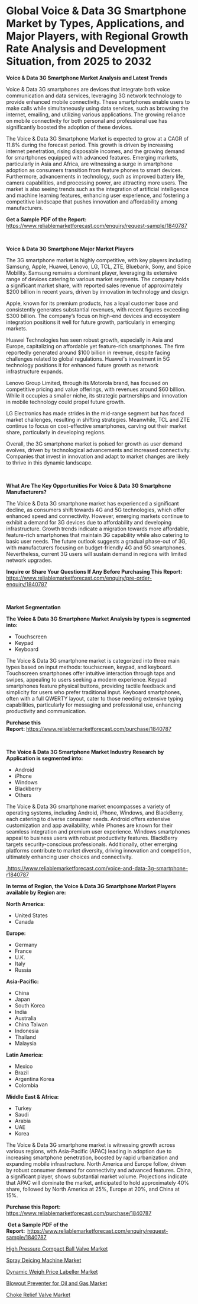 <p><h1>Global Voice & Data 3G Smartphone Market by Types, Applications, and Major Players, with Regional Growth Rate Analysis and Development Situation, from 2025 to 2032</h1></p><p><strong>Voice & Data 3G Smartphone Market Analysis and Latest Trends</strong></p>
<p><p>Voice & Data 3G smartphones are devices that integrate both voice communication and data services, leveraging 3G network technology to provide enhanced mobile connectivity. These smartphones enable users to make calls while simultaneously using data services, such as browsing the internet, emailing, and utilizing various applications. The growing reliance on mobile connectivity for both personal and professional use has significantly boosted the adoption of these devices.</p><p>The Voice & Data 3G Smartphone Market is expected to grow at a CAGR of 11.8% during the forecast period. This growth is driven by increasing internet penetration, rising disposable incomes, and the growing demand for smartphones equipped with advanced features. Emerging markets, particularly in Asia and Africa, are witnessing a surge in smartphone adoption as consumers transition from feature phones to smart devices. Furthermore, advancements in technology, such as improved battery life, camera capabilities, and processing power, are attracting more users. The market is also seeing trends such as the integration of artificial intelligence and machine learning features, enhancing user experience, and fostering a competitive landscape that pushes innovation and affordability among manufacturers.</p></p>
<p><strong>Get a Sample PDF of the Report:&nbsp;</strong> <a href="https://www.reliablemarketforecast.com/enquiry/request-sample/1840787?utm_campaign=3094&utm_medium=2&utm_source=Github&utm_content=ia&utm_term=03042025&utm_id=voice-data-3g-smartphone">https://www.reliablemarketforecast.com/enquiry/request-sample/1840787</a></p>
<p>&nbsp;</p>
<p><strong>Voice & Data 3G Smartphone Major Market Players</strong></p>
<p><p>The 3G smartphone market is highly competitive, with key players including Samsung, Apple, Huawei, Lenovo, LG, TCL, ZTE, Bluebank, Sony, and Spice Mobility. Samsung remains a dominant player, leveraging its extensive range of devices catering to various market segments. The company holds a significant market share, with reported sales revenue of approximately $200 billion in recent years, driven by innovation in technology and design.</p><p>Apple, known for its premium products, has a loyal customer base and consistently generates substantial revenues, with recent figures exceeding $300 billion. The company’s focus on high-end devices and ecosystem integration positions it well for future growth, particularly in emerging markets.</p><p>Huawei Technologies has seen robust growth, especially in Asia and Europe, capitalizing on affordable yet feature-rich smartphones. The firm reportedly generated around $100 billion in revenue, despite facing challenges related to global regulations. Huawei's investment in 5G technology positions it for enhanced future growth as network infrastructure expands.</p><p>Lenovo Group Limited, through its Motorola brand, has focused on competitive pricing and value offerings, with revenues around $60 billion. While it occupies a smaller niche, its strategic partnerships and innovation in mobile technology could propel future growth.</p><p>LG Electronics has made strides in the mid-range segment but has faced market challenges, resulting in shifting strategies. Meanwhile, TCL and ZTE continue to focus on cost-effective smartphones, carving out their market share, particularly in developing regions.</p><p>Overall, the 3G smartphone market is poised for growth as user demand evolves, driven by technological advancements and increased connectivity. Companies that invest in innovation and adapt to market changes are likely to thrive in this dynamic landscape.</p></p>
<p>&nbsp;</p>
<p><strong>What Are The Key Opportunities For Voice & Data 3G Smartphone Manufacturers?</strong></p>
<p><p>The Voice & Data 3G smartphone market has experienced a significant decline, as consumers shift towards 4G and 5G technologies, which offer enhanced speed and connectivity. However, emerging markets continue to exhibit a demand for 3G devices due to affordability and developing infrastructure. Growth trends indicate a migration towards more affordable, feature-rich smartphones that maintain 3G capability while also catering to basic user needs. The future outlook suggests a gradual phase-out of 3G, with manufacturers focusing on budget-friendly 4G and 5G smartphones. Nevertheless, current 3G users will sustain demand in regions with limited network upgrades.</p></p>
<p><strong>Inquire or Share Your Questions If Any Before Purchasing This Report:</strong> <a href="https://www.reliablemarketforecast.com/enquiry/pre-order-enquiry/1840787?utm_campaign=3094&utm_medium=2&utm_source=Github&utm_content=ia&utm_term=03042025&utm_id=voice-data-3g-smartphone">https://www.reliablemarketforecast.com/enquiry/pre-order-enquiry/1840787</a></p>
<p>&nbsp;</p>
<p><strong>Market Segmentation</strong></p>
<p><strong>The Voice & Data 3G Smartphone Market Analysis by types is segmented into:</strong></p>
<p><ul><li>Touchscreen</li><li>Keypad</li><li>Keyboard</li></ul></p>
<p><p>The Voice & Data 3G smartphone market is categorized into three main types based on input methods: touchscreen, keypad, and keyboard. Touchscreen smartphones offer intuitive interaction through taps and swipes, appealing to users seeking a modern experience. Keypad smartphones feature physical buttons, providing tactile feedback and simplicity for users who prefer traditional input. Keyboard smartphones, often with a full QWERTY layout, cater to those needing extensive typing capabilities, particularly for messaging and professional use, enhancing productivity and communication.</p></p>
<p><strong>Purchase this Report:&nbsp;</strong><a href="https://www.reliablemarketforecast.com/purchase/1840787?utm_campaign=3094&utm_medium=2&utm_source=Github&utm_content=ia&utm_term=03042025&utm_id=voice-data-3g-smartphone">https://www.reliablemarketforecast.com/purchase/1840787</a></p>
<p>&nbsp;</p>
<p><strong>The Voice & Data 3G Smartphone Market Industry Research by Application is segmented into:</strong></p>
<p><ul><li>Android</li><li>iPhone</li><li>Windows</li><li>Blackberry</li><li>Others</li></ul></p>
<p><p>The Voice & Data 3G smartphone market encompasses a variety of operating systems, including Android, iPhone, Windows, and BlackBerry, each catering to diverse consumer needs. Android offers extensive customization and app availability, while iPhones are known for their seamless integration and premium user experience. Windows smartphones appeal to business users with robust productivity features. BlackBerry targets security-conscious professionals. Additionally, other emerging platforms contribute to market diversity, driving innovation and competition, ultimately enhancing user choices and connectivity.</p></p>
<p><a href="https://www.reliablemarketforecast.com/voice-and-data-3g-smartphone-r1840787?utm_campaign=3094&utm_medium=2&utm_source=Github&utm_content=ia&utm_term=03042025&utm_id=voice-data-3g-smartphone">&nbsp;https://www.reliablemarketforecast.com/voice-and-data-3g-smartphone-r1840787</a></p>
<p><strong>In terms of Region, the Voice & Data 3G Smartphone Market Players available by Region are:</strong></p>
<p>
    <p> <strong> North America: </strong>
        <ul>
            <li>United States</li>
            <li>Canada</li>
        </ul>
        </p> 
    <p> <strong> Europe: </strong>
        <ul>
            <li>Germany</li>
            <li>France</li>
            <li>U.K.</li>
            <li>Italy</li>
            <li>Russia</li>
        </ul>
        </p> 
    <p> <strong> Asia-Pacific: </strong>
        <ul>
            <li>China</li>
            <li>Japan</li>
            <li>South Korea</li>
            <li>India</li>
            <li>Australia</li>
            <li>China Taiwan</li>
            <li>Indonesia</li>
            <li>Thailand</li>
            <li>Malaysia</li>
        </ul>
        </p> 
    <p> <strong> Latin America: </strong>
        <ul>
            <li>Mexico</li>
            <li>Brazil</li>
            <li>Argentina Korea</li>
            <li>Colombia</li>
        </ul>
        </p> 
    <p> <strong> Middle East & Africa: </strong>
        <ul>
            <li>Turkey</li>
            <li>Saudi</li>
            <li>Arabia</li>
            <li>UAE</li>
            <li>Korea</li>
        </ul>
    </p>
    </p>
<p><p>The Voice & Data 3G smartphone market is witnessing growth across various regions, with Asia-Pacific (APAC) leading in adoption due to increasing smartphone penetration, boosted by rapid urbanization and expanding mobile infrastructure. North America and Europe follow, driven by robust consumer demand for connectivity and advanced features. China, a significant player, shows substantial market volume. Projections indicate that APAC will dominate the market, anticipated to hold approximately 40% share, followed by North America at 25%, Europe at 20%, and China at 15%.</p></p>
<p><strong>Purchase this Report: </strong><a href="https://www.reliablemarketforecast.com/purchase/1840787?utm_campaign=3094&utm_medium=2&utm_source=Github&utm_content=ia&utm_term=03042025&utm_id=voice-data-3g-smartphone">https://www.reliablemarketforecast.com/purchase/1840787</a></p>
<p>&nbsp;<strong>Get a Sample PDF of the Report:&nbsp;&nbsp;</strong><a href="https://www.reliablemarketforecast.com/enquiry/request-sample/1840787?utm_campaign=3094&utm_medium=2&utm_source=Github&utm_content=ia&utm_term=03042025&utm_id=voice-data-3g-smartphone">https://www.reliablemarketforecast.com/enquiry/request-sample/1840787</a></p>
<p><strong></strong></p>
<p><p><a href="https://www.linkedin.com/pulse/examination-market-segmentation-high-pressure-compact-ball-valve-wy4df?utm_campaign=3094&utm_medium=2&utm_source=Github&utm_content=ia&utm_term=03042025&utm_id=voice-data-3g-smartphone">High Pressure Compact Ball Valve Market</a></p><p><a href="https://www.linkedin.com/pulse/spray-deicing-machine-market-trends-report-industry-analysis-gxche?utm_campaign=3094&utm_medium=2&utm_source=Github&utm_content=ia&utm_term=03042025&utm_id=voice-data-3g-smartphone">Spray Deicing Machine Market</a></p><p><a href="https://www.linkedin.com/pulse/dynamic-weigh-price-labeller-market-analysis-application-sale-ao15e?utm_campaign=3094&utm_medium=2&utm_source=Github&utm_content=ia&utm_term=03042025&utm_id=voice-data-3g-smartphone">Dynamic Weigh Price Labeller Market</a></p><p><a href="https://www.linkedin.com/pulse/blowout-preventer-oil-gas-market-research-report-identifying-4af8f?utm_campaign=3094&utm_medium=2&utm_source=Github&utm_content=ia&utm_term=03042025&utm_id=voice-data-3g-smartphone">Blowout Preventer for Oil and Gas Market</a></p><p><a href="https://www.linkedin.com/pulse/comprehensive-choke-relief-valve-report-industry-analysis-growth-l7f8f?utm_campaign=3094&utm_medium=2&utm_source=Github&utm_content=ia&utm_term=03042025&utm_id=voice-data-3g-smartphone">Choke Relief Valve Market</a></p></p>